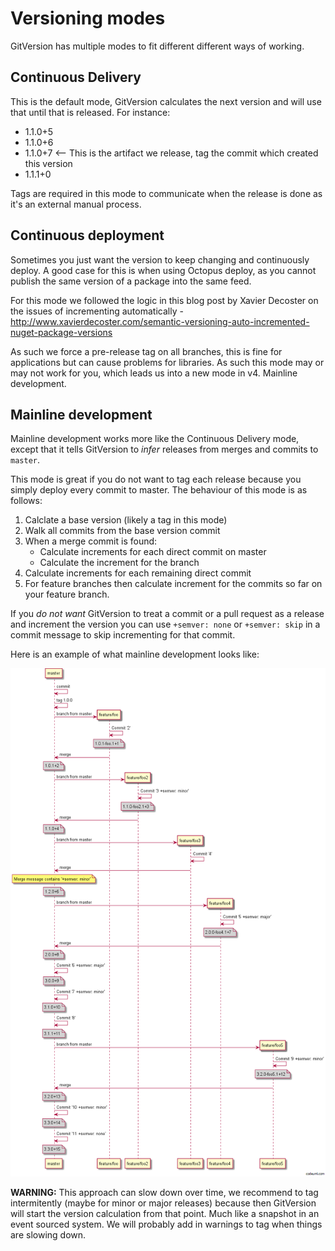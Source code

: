 # Versioning modes
GitVersion has multiple modes to fit different different ways of working.


## Continuous Delivery
This is the default mode, GitVersion calculates the next version and will use that until that is released. For instance:

 - 1.1.0+5
 - 1.1.0+6
 - 1.1.0+7  <-- This is the artifact we release, tag the commit which created this version
 - 1.1.1+0

Tags are required in this mode to communicate when the release is done as it's an external manual process.

## Continuous deployment
Sometimes you just want the version to keep changing and continuously deploy. A good case for this is when using Octopus deploy, as you cannot publish the same version of a package into the same feed.

For this mode we followed the logic in this blog post by Xavier Decoster on the issues of incrementing automatically - http://www.xavierdecoster.com/semantic-versioning-auto-incremented-nuget-package-versions

As such we force a pre-release tag on all branches, this is fine for applications but can cause problems for libraries. As such this mode may or may not work for you, which leads us into a new mode in v4. Mainline development.

## Mainline development
Mainline development works more like the Continuous Delivery mode, except that it tells GitVersion to *infer* releases from merges and commits to `master`.

This mode is great if you do not want to tag each release because you simply deploy every commit to master. The behaviour of this mode is as follows:

1. Calclate a base version (likely a tag in this mode)
1. Walk all commits from the base version commit
1. When a merge commit is found:
    - Calculate increments for each direct commit on master
    - Calculate the increment for the branch
1. Calculate increments for each remaining direct commit
1. For feature branches then calculate increment for the commits so far on your feature branch.

If you *do not want* GitVersion to treat a commit or a pull request as a release and increment the version you can use `+semver: none` or `+semver: skip` in a commit message to skip incrementing for that commit.

Here is an example of what mainline development looks like:

![Mainline mode](./img/mainline-mode.png)


**WARNING:** This approach can slow down over time, we recommend to tag intermitently (maybe for minor or major releases) because then GitVersion will start the version calculation from that point. Much like a snapshot in an event sourced system. We will probably add in warnings to tag when things are slowing down.